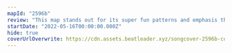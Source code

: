 ```yaml
---
mapId: "2596b"
review: "This map stands out for its super fun patterns and emphasis that represent the music perfectly, great chroma  light show that fits the song equally beautifully and accessible full spread that maintains the energy on all the diffs!"
startDate: "2022-05-16T00:00:00.000Z"
hide: true
coverUrlOverwrite: https://cdn.assets.beatleader.xyz/songcover-2596b-cover.jpg
---
```

